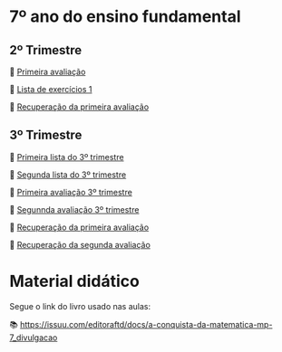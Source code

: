 # 7º ano do ensino fundamental
## 2º Trimestre 
:page_facing_up: [Primeira avaliação](https://github.com/RafaelDexter/Bento/blob/main/7ano/avaliacao1.pdf)

:page_facing_up: [Lista de exercícios 1](https://github.com/RafaelDexter/Bento/blob/main/7ano/trab1.pdf)

:page_facing_up: [Recuperação da primeira avaliação](https://carrefourbr.vtexassets.com/arquivos/ids/9360498/29686818799646.jpg)

## 3º Trimestre

:page_facing_up: [Primeira lista do 3º trimestre](https://github.com/RafaelDexter/Bento/blob/main/7ano/3tri-lista-1.pdf)

:page_facing_up: [Segunda lista do 3º trimestre](https://carrefourbr.vtexassets.com/arquivos/ids/9360498/29686818799646.jpg)

:page_facing_up: [Primeira avaliação 3º trimestre](https://carrefourbr.vtexassets.com/arquivos/ids/9360498/29686818799646.jpg)

:page_facing_up: [Segunnda avaliação 3º trimestre](https://carrefourbr.vtexassets.com/arquivos/ids/9360498/29686818799646.jpg)

:page_facing_up: [Recuperação da primeira avaliação](https://carrefourbr.vtexassets.com/arquivos/ids/9360498/29686818799646.jpg)

:page_facing_up: [Recuperação da segunda avaliação](https://carrefourbr.vtexassets.com/arquivos/ids/9360498/29686818799646.jpg)

# Material didático
Segue o link do livro usado nas aulas:

:books: https://issuu.com/editoraftd/docs/a-conquista-da-matematica-mp-7_divulgacao
